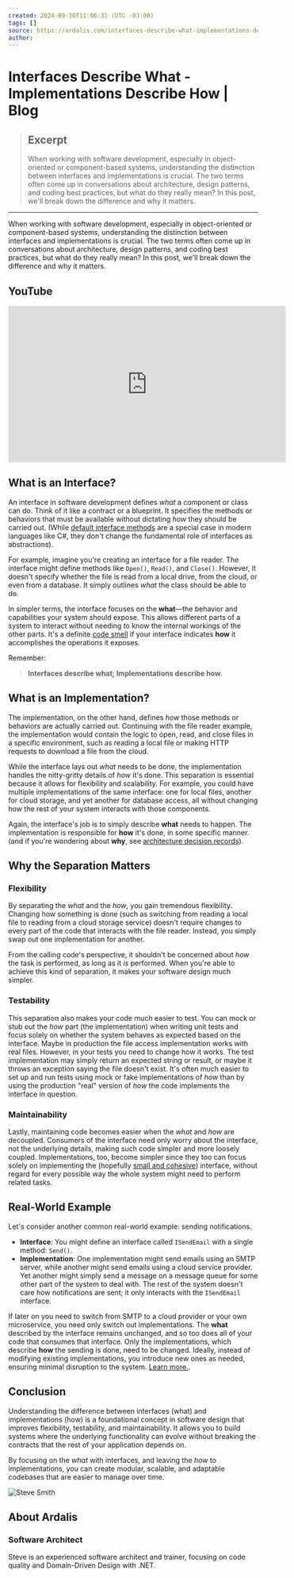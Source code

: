 ```yaml
---
created: 2024-09-30T11:06:31 (UTC -03:00)
tags: []
source: https://ardalis.com/interfaces-describe-what-implementations-describe-how/
author: 
---
```


# Interfaces Describe What - Implementations Describe How | Blog

> ## Excerpt
> When working with software development, especially in object-oriented or component-based systems, understanding the distinction between interfaces and implementations is crucial. The two terms often come up in conversations about architecture, design patterns, and coding best practices, but what do they really mean? In this post, we'll break down the difference and why it matters.

---
When working with software development, especially in object-oriented or component-based systems, understanding the distinction between interfaces and implementations is crucial. The two terms often come up in conversations about architecture, design patterns, and coding best practices, but what do they really mean? In this post, we'll break down the difference and why it matters.

## YouTube

<iframe width="560" height="315" src="https://www.youtube.com/embed/Cg4w-MgjkLA?si=LcOwZQKK3c4Q_y7U" title="YouTube video player" frameborder="0" allow="accelerometer; autoplay; clipboard-write; encrypted-media; gyroscope; picture-in-picture; web-share" referrerpolicy="strict-origin-when-cross-origin" allowfullscreen=""></iframe>

## What is an Interface?

An interface in software development defines _what_ a component or class can do. Think of it like a contract or a blueprint. It specifies the methods or behaviors that must be available without dictating _how_ they should be carried out. (While [default interface methods](https://learn.microsoft.com/en-us/dotnet/csharp/advanced-topics/interface-implementation/default-interface-methods-versions) are a special case in modern languages like C#, they don't change the fundamental role of interfaces as abstractions).

For example, imagine you're creating an interface for a file reader. The interface might define methods like `Open()`, `Read()`, and `Close()`. However, it doesn't specify whether the file is read from a local drive, from the cloud, or even from a database. It simply outlines _what_ the class should be able to do.

In simpler terms, the interface focuses on the **what**—the behavior and capabilities your system should expose. This allows different parts of a system to interact without needing to know the internal workings of the other parts. It's a definite [code smell](https://deviq.com/antipatterns/code-smells) if your interface indicates **how** it accomplishes the operations it exposes.

Remember:

> **Interfaces describe what; Implementations describe how.**

## What is an Implementation?

The implementation, on the other hand, defines _how_ those methods or behaviors are actually carried out. Continuing with the file reader example, the implementation would contain the logic to open, read, and close files in a specific environment, such as reading a local file or making HTTP requests to download a file from the cloud.

While the interface lays out _what_ needs to be done, the implementation handles the nitty-gritty details of _how_ it's done. This separation is essential because it allows for flexibility and scalability. For example, you could have multiple implementations of the same interface: one for local files, another for cloud storage, and yet another for database access, all without changing how the rest of your system interacts with those components.

Again, the interface's job is to simply describe **what** needs to happen. The implementation is responsible for **how** it's done, in some specific manner. (and if you're wondering about **why**, see [architecture decision records](https://ardalis.com/getting-started-with-architecture-decision-records/)).

## Why the Separation Matters

### Flexibility

By separating the _what_ and the _how_, you gain tremendous flexibility. Changing how something is done (such as switching from reading a local file to reading from a cloud storage service) doesn't require changes to every part of the code that interacts with the file reader. Instead, you simply swap out one implementation for another.

From the calling code's perspective, it shouldn't be concerned about _how_ the task is performed, as long as it _is_ performed. When you're able to achieve this kind of separation, it makes your software design much simpler.

### Testability

This separation also makes your code much easier to test. You can mock or stub out the _how_ part (the implementation) when writing unit tests and focus solely on whether the system behaves as expected based on the interface. Maybe in production the file access implementation works with real files. However, in your tests you need to change how it works. The test implementation may simply return an expected string or result, or maybe it throws an exception saying the file doesn't exist. It's often much easier to set up and run tests using mock or fake implementations of _how_ than by using the production "real" version of _how_ the code implements the interface in question.

### Maintainability

Lastly, maintaining code becomes easier when the _what_ and _how_ are decoupled. Consumers of the interface need only worry about the interface, not the underlying details, making such code simpler and more loosely coupled. Implementations, too, become simpler since they too can focus solely on implementing the (hopefully [small and cohesive](https://deviq.com/principles/interface-segregation)) interface, without regard for every possible way the whole system might need to perform related tasks.

## Real-World Example

Let's consider another common real-world example: sending notifications.

-   **Interface**: You might define an interface called `ISendEmail` with a single method: `Send()`.
-   **Implementation**: One implementation might send emails using an SMTP server, while another might send emails using a cloud service provider. Yet another might simply send a message on a message queue for some other part of the system to deal with. The rest of the system doesn't care how notifications are sent; it only interacts with the `ISendEmail` interface.

If later on you need to switch from SMTP to a cloud provider or your own microservice, you need only switch out implementations. The **what** described by the interface remains unchanged, and so too does all of your code that consumes that interface. Only the implementations, which describe **how** the sending is done, need to be changed. Ideally, instead of modifying existing implementations, you introduce new ones as needed, ensuring minimal disruption to the system. [Learn more.](https://www.weeklydevtips.com/episodes/015).

## Conclusion

Understanding the difference between interfaces (what) and implementations (how) is a foundational concept in software design that improves flexibility, testability, and maintainability. It allows you to build systems where the underlying functionality can evolve without breaking the contracts that the rest of your application depends on.

By focusing on the _what_ with interfaces, and leaving the _how_ to implementations, you can create modular, scalable, and adaptable codebases that are easier to manage over time.

![Steve Smith](https://ardalis.com/static/steve-smith-ardalis-200x200-e9fab63b806b33a2ee3ded4a954bbdfa.jpg)

## About Ardalis

### Software Architect

Steve is an experienced software architect and trainer, focusing on code quality and Domain-Driven Design with .NET.
